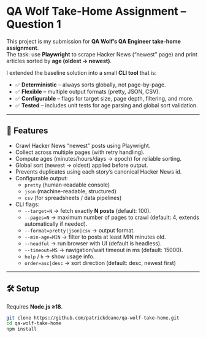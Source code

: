 # QA Wolf Take-Home Assignment – Question 1

This project is my submission for **QA Wolf’s QA Engineer take-home assignment**.  
The task: use **Playwright** to scrape Hacker News (“newest” page) and print articles sorted by **age (oldest → newest)**.  

I extended the baseline solution into a small **CLI tool** that is:
- ✅ **Deterministic** – always sorts globally, not page-by-page.  
- ✅ **Flexible** – multiple output formats (pretty, JSON, CSV).  
- ✅ **Configurable** – flags for target size, page depth, filtering, and more.  
- ✅ **Tested** – includes unit tests for age parsing and global sort validation.  

---

## 🚀 Features
- Crawl Hacker News “newest” posts using Playwright.
- Collect across multiple pages (with retry handling).
- Compute ages (minutes/hours/days → epoch) for reliable sorting.
- Global sort (newest -> oldest) applied before output.
- Prevents duplicates using each story’s canonical Hacker News id.
- Configurable output:  
  - `pretty` (human-readable console)  
  - `json` (machine-readable, structured)  
  - `csv` (for spreadsheets / data pipelines)  
- CLI flags:
  - `--target=N` → fetch exactly **N posts** (default: 100).  
  - `--pages=N` → maximum number of pages to crawl (default: 4, extends automatically if needed).  
  - `--format=pretty|json|csv` → output format.  
  - `--min-age=MIN` → filter to posts at least MIN minutes old.  
  - `--headful` → run browser with UI (default is headless).  
  - `--timeout=MS` → navigation/wait timeout in ms (default: 15000).  
  - `help` / `h` → show usage info.  
  - `order=asc|desc` → sort direction (default: desc, newest first)
---

## 🛠️ Setup

Requires **Node.js ≥18**.

```bash
git clone https://github.com/patrickdoane/qa-wolf-take-home.git
cd qa-wolf-take-home
npm install
